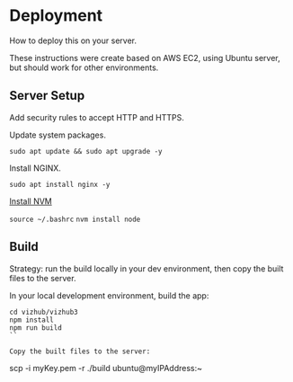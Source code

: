 # Deployment

How to deploy this on your server.

These instructions were create based on AWS EC2, using Ubuntu server, but should work for other environments.

## Server Setup

Add security rules to accept HTTP and HTTPS.

Update system packages.

`sudo apt update && sudo apt upgrade -y`

Install NGINX.

`sudo apt install nginx -y`

[Install NVM](https://github.com/nvm-sh/nvm#install--update-script)

`source ~/.bashrc`
`nvm install node`

## Build

Strategy: run the build locally in your dev environment, then copy the built files to the server.

In your local development environment, build the app:

```
cd vizhub/vizhub3
npm install
npm run build
``

Copy the built files to the server:

```
scp -i myKey.pem -r ./build ubuntu@myIPAddress:~
```
